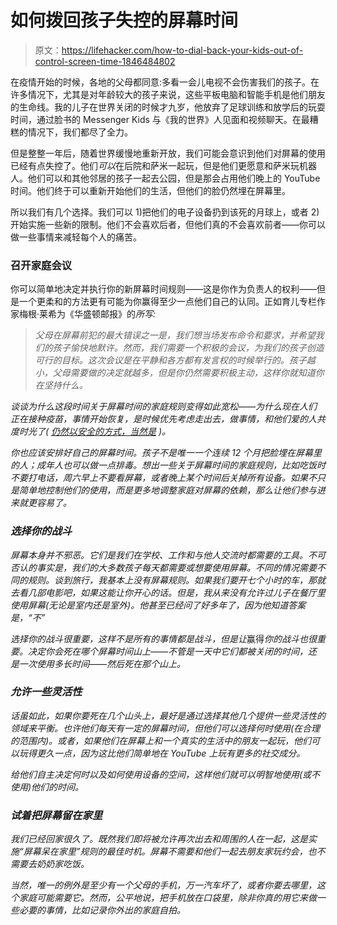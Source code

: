 # 如何拨回孩子失控的屏幕时间

> 原文：<https://lifehacker.com/how-to-dial-back-your-kids-out-of-control-screen-time-1846484802>

在疫情开始的时候，各地的父母都同意:多看一会儿电视不会伤害我们的孩子。在许多情况下，尤其是对年龄较大的孩子来说，这些平板电脑和智能手机是他们朋友的生命线。我的儿子在世界关闭的时候才九岁，他放弃了足球训练和放学后的玩耍时间，通过脸书的 Messenger Kids 与《我的世界》人见面和视频聊天。在最糟糕的情况下，我们都尽了全力。



但是整整一年后，随着世界缓慢地重新开放，我们可能会意识到他们对屏幕的使用已经有点失控了。他们*可以*在后院和萨米一起玩，但是他们更愿意和萨米玩机器人。他们可以和其他邻居的孩子一起去公园，但是那会占用他们晚上的 YouTube 时间。他们终于可以重新开始他们的生活，但他们的脸仍然埋在屏幕里。

所以我们有几个选择。我们可以 1)把他们的电子设备扔到该死的月球上，或者 2)开始实施一些新的限制。他们不会喜欢后者，但他们真的不会喜欢前者——你可以做一些事情来减轻每个人的痛苦。

### 召开家庭会议

你可以简单地决定并执行你的新屏幕时间规则——这是你作为负责人的权利——但是一个更柔和的方法更有可能为你赢得至少一点他们自己的认同。正如育儿专栏作家梅根·莱希为《华盛顿邮报》的[](https://www.washingtonpost.com/lifestyle/on-parenting/kids-screens-limits/2021/03/09/fb4aba16-7da6-11eb-a976-c028a4215c78_story.html)*所写:*

> *父母在屏幕前犯的最大错误之一是，我们想当场发布命令和要求，并希望我们的孩子愉快地默许。然而，我们需要一个积极的会议，为我们的孩子创造可行的目标。这次会议是在平静和各方都有发言权的时候举行的。孩子越小，父母需要做的决定就越多，但是你仍然需要积极主动，这样你就知道你在坚持什么。*

*谈谈为什么这段时间关于屏幕时间的家庭规则变得如此宽松——为什么现在人们正在接种疫苗，事情开始恢复，是时候优先考虑走出去，做事情，和他们爱的人共度时光了( [仍然以安全的方式，当然是](https://lifehacker.com/what-the-cdcs-covid-vaccination-guidelines-mean-for-fam-1846446541) )。*

*你也应该安排好自己的屏幕时间。孩子不是唯一一个连续 12 个月把脸埋在屏幕里的人；成年人也可以做一点排毒。想出一些关于屏幕时间的家庭规则，比如吃饭时不要打电话，周六早上不要看屏幕，或者晚上某个时间后关掉所有设备。如果不只是简单地控制他们的使用，而是更多地调整家庭对屏幕的依赖，那么让他们参与进来就更容易了。*

### *选择你的战斗*

*屏幕本身并不邪恶。它们是我们在学校、工作和与他人交流时都需要的工具。不可否认的事实是，我们的大多数孩子每天都需要或想要使用屏幕。不同的情况需要不同的规则。谈到旅行，我基本上没有屏幕规则。如果我们要开七个小时的车，那就去看几部电影吧，如果这能让你开心的话。但是，我从来没有允许过儿子在餐厅里使用屏幕(无论是室内还是室外)。他甚至已经问了好多年了，因为他知道答案是，“不”*

*选择你的战斗很重要，这样不是所有的事情都是战斗，但是让*赢得*你的战斗也很重要。决定你会死在哪个屏幕时间山上——不管是一天中它们都被关闭的时间，还是一次使用多长时间——然后死在那个山上。*

### *允许一些灵活性*

*话虽如此，如果你要死在几个山头上，最好是通过选择其他几个提供一些灵活性的领域来平衡。也许他们每天有一定的屏幕时间，但他们可以选择何时使用(在合理的范围内)。或者，如果他们在屏幕上和一个真实的生活中的朋友一起玩，他们可以玩得更久一点，因为这比他们简单地在 YouTube 上玩有更多的社交成分。*

*给他们自主决定何时以及如何使用设备的空间，这样他们就可以明智地使用(或不使用)他们的时间。*

### *试着把屏幕留在家里*

*我们已经回家很久了。既然我们即将被允许再次出去和周围的人在一起，这是实施“屏幕呆在家里”规则的最佳时机。屏幕不需要和他们一起去朋友家玩约会，也不需要去奶奶家吃饭。*

*当然，唯一的例外是至少有一个父母的手机，万一汽车坏了，或者你要去哪里，这个家庭可能需要它。然而，公平地说，把手机放在口袋里，除非你真的用它来做一些必要的事情，比如记录你外出的家庭自拍。*